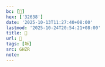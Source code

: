 ```yaml
---
bc: [𲘸]
hex: ['32638']
date: '2025-10-13T11:27:40+08:00'
lastmod: '2025-10-24T20:54:21+08:00'
title: 󰙅
url: 󰙅
tags: [坼]
src: GHZR
note:
---
```

